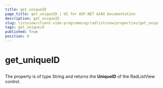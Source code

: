```yaml
---
title: get_uniqueID
page_title: get_uniqueID | UI for ASP.NET AJAX Documentation
description: get_uniqueID
slug: listview/client-side-programming/radlistview/properties/get_uniqueid
tags: get_uniqueid
published: True
position: 0
---
```


# get_uniqueID



## 

The property is of type String and returns the __UniqueID__ of the RadListView control.
